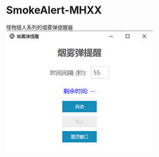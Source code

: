 # SmokeAlert-MHXX
怪物猎人系列的烟雾弹提醒器
![展示](https://github.com/xiufanivan/SmokeAlert-MHXX/blob/main/SmokeAlert.png?raw=true)
